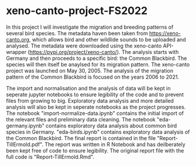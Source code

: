 # xeno-canto-project-FS2022

In this project I will investigate the migration and breeding patterns of several bird species. The metadata haven been taken from https://xeno-canto.org, 
which allows bird and other wildlide sounds to be uploaded and analysed. The metadata were downloaded using the xeno-canto API-wrapper (https://pypi.org/project/xeno-canto/). The analysis starts with Germany and then proceeds to a specific bird: the Common Blackbird. The species will then itself be anaylsed for its migration pattern. The xeno-canto project was launched on May 30, 2005. The analysis of the migration pattern of the Common Blackbird is focused on the years 2006 to 2021.

The import and normalisation and the analysis of data will be kept in seperate jupyter notebooks to ensure legibility of the code and to prevent
files from growing to big. Exploratory data analysis and more detailed analysis will also be kept in seperate notebooks as the project progresses. The notebook "import-normalize-data.ipynb" contains the initial import of the relevant files and preliminary data cleaning. The notebook "eda-germany.ipynb" contains exploratory data analysis about common bird species in Germany. "eda-birds.ipynb" contains exploratory data analysis of the Common Blackbird. The final report is contained in the file "Report-TillErmold.pdf". The report was written in R Notebook and has deilberately been kept free of code to ensure legibility. The original report file with the full code is "Report-TillErmold.Rmd".
